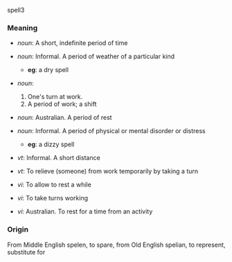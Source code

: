 spell3
### Meaning
+ _noun_: A short, indefinite period of time
+ _noun_: Informal. A period of weather of a particular kind
    + __eg__: a dry spell
+ _noun_:
   1. One's turn at work.
   2. A period of work; a shift
+ _noun_: Australian. A period of rest
+ _noun_: Informal. A period of physical or mental disorder or distress
    + __eg__: a dizzy spell

+ _vt_: Informal. A short distance
+ _vt_: To relieve (someone) from work temporarily by taking a turn
+ _vi_: To allow to rest a while
+ _vi_: To take turns working
+ _vi_: Australian. To rest for a time from an activity

### Origin

From Middle English spelen, to spare, from Old English spelian, to represent, substitute for
